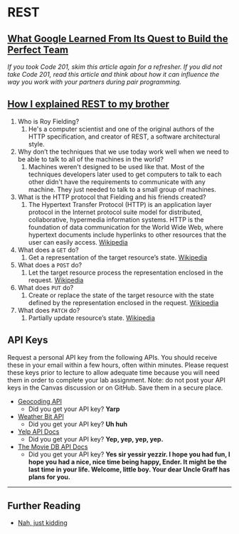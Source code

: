 # REST

## [What Google Learned From Its Quest to Build the Perfect Team](https://www.google.com/amp/mobile.nytimes.com/2016/02/28/magazine/what-google-learned-from-its-quest-to-build-the-perfect-team.amp.html)

*If you took Code 201, skim this article again for a refresher. If you did not take Code 201, read this article and think about how it can influence the way you work with your partners during pair programming.*

## [How I explained REST to my brother](https://gist.github.com/brookr/5977550)

1. Who is Roy Fielding?
    1. He's a computer scientist and one of the original authors of the HTTP specification, and creator of REST, a software architectural style.
2. Why don’t the techniques that we use today work well when we need to be able to talk to all of the machines in the world?
    1. Machines weren't designed to be used like that. Most of the techniques developers later used to get computers to talk to each other didn't have the requirements to communicate with any machine. They just needed to talk to a small group of machines.
3. What is the HTTP protocol that Fielding and his friends created?
    1. The Hypertext Transfer Protocol (HTTP) is an application layer protocol in the Internet protocol suite model for distributed, collaborative, hypermedia information systems. HTTP is the foundation of data communication for the World Wide Web, where hypertext documents include hyperlinks to other resources that the user can easily access. [Wikipedia](https://en.wikipedia.org/wiki/Hypertext_Transfer_Protocol)
4. What does a `GET` do?
    1. Get a representation of the target resource’s state. [Wikipedia](https://en.wikipedia.org/wiki/Representational_state_transfer#Semantics_of_HTTP_methods)
5. What does a `POST` do?
    1. Let the target resource process the representation enclosed in the request. [Wikipedia](https://en.wikipedia.org/wiki/Representational_state_transfer#Semantics_of_HTTP_methods)
6. What does `PUT` do?
    1. Create or replace the state of the target resource with the state defined by the representation enclosed in the request.  [Wikipedia](https://en.wikipedia.org/wiki/Representational_state_transfer#Semantics_of_HTTP_methods)
7. What does `PATCH` do?
    1. Partially update resource’s state.  [Wikipedia](https://en.wikipedia.org/wiki/Representational_state_transfer#Semantics_of_HTTP_methods)

## API Keys

Request a personal API key from the following APIs. You should receive these in your email within a few hours, often within minutes. Please request these keys prior to lecture to allow adequate time because you will need them in order to complete your lab assignment. Note: do not post your API keys in the Canvas discussion or on GitHub. Save them in a secure place.

- [Geocoding API](https://locationiq.com/)
  - Did you get your API key? **Yarp**
- [Weather Bit API](https://www.weatherbit.io/)
  - Did you get your API key? **Uh huh**
- [Yelp API Docs](https://www.yelp.com/developers/documentation/v3/business_search)
  - Did you get your API key? **Yep, yep, yep, yep.**
- [The Movie DB API Docs](https://developers.themoviedb.org/3/getting-started/introduction)
  - Did you get your API key? **Yes sir yessir yezzir. I hope you had fun, I hope you had a nice, nice time being happy, Ender. It might be the last time in your life. Welcome, little boy. Your dear Uncle Graff has plans for you.**

---

## Further Reading

- [Nah, just kidding](https://zombo.com/)
